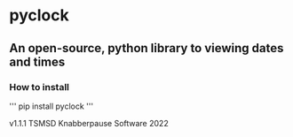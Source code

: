 # pyclock
## An open-source, python library to viewing dates and times

### How to install
'''
pip install pyclock
'''

v1.1.1
TSMSD Knabberpause Software 2022



